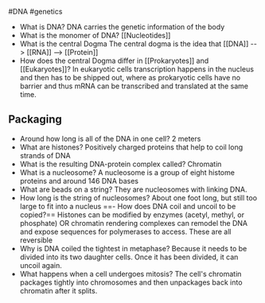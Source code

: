 #DNA #genetics
- What is DNA?
	DNA carries the genetic information of the body
- What is the monomer of DNA?
	[[Nucleotides]]
- What is the central Dogma
	The central dogma is the idea that [[DNA]] --> [[RNA]] --> [[Protein]]
- How does the central Dogma differ in [[Prokaryotes]] and [[Eukaryotes]]?
	In eukaryotic cells transcription happens in the nucleus and then has to be shipped out, where as prokaryotic cells have no barrier and thus mRNA can be transcribed and translated at the same time.
## Packaging
- Around how long is all of the DNA in one cell?
	2 meters
- What are histones?
	Positively charged proteins that help to coil long strands of DNA
- What is the resulting DNA-protein complex called?
	Chromatin
- What is a nucleosome?
	A nucleosome is a group of eight histome proteins and around 146 DNA bases
- What are beads on a string?
	They are nucleosomes with linking DNA.
- How long is the string of nucleosomes?
	About one foot long, but still too large to fit into a nucleus
==- How does DNA coil and uncoil to be copied?==
	Histones can be modified by enzymes (acetyl, methyl, or phosphate) OR chromatin rendering complexes can remodel the DNA and expose sequences for polymerases to access. These are all reversible
- Why is DNA coiled the tightest in metaphase?
	Because it needs to be divided into its two daughter cells. Once it has been divided, it can uncoil again.
- What happens when a cell undergoes mitosis?
	The cell's chromatin packages tightly into chromosomes and then unpackages back into chromatin after it splits. 